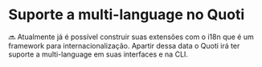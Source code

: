 # Suporte a multi-language no Quoti



🔜 Atualmente já é possível construir suas extensões com o i18n que é um framework para internacionalização. Apartir dessa data o Quoti irá ter suporte a multi-language em suas interfaces e na CLI.

